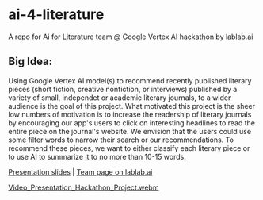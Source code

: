 # ai-4-literature
A repo for Ai for Literature team @ Google Vertex AI hackathon by lablab.ai
## Big Idea:
Using Google Vertex AI model(s) to recommend recently published literary pieces (short fiction, creative nonfiction, or interviews) published by a variety of small, independet or academic literary journals, to a wider audience is the goal of this project. What motivated this project is the sheer low numbers of  motivation is to increase the readership of literary journals by encouraging our app's users to click on interesting headlines to read the entire piece on the journal's website. 
We envision that  the users could use some filter words to narrow their search or our recommendations.
To recommend these pieces, we want to either classify each literary piece or to use AI to summarize it to no more than 10-15 words.

[Presentation slides](AI-4-literature-Google-Vertex-Hackathon.pdf) | [Team page on lablab.ai](https://lablab.ai/event/google-vertex-ai-hackathon/ai-for-literature)

[Video_Presentation_Hackathon_Project.webm](https://github.com/nina-mir/ai-4-literature/assets/39842445/863061be-1227-4855-b305-0dff1096404f)






